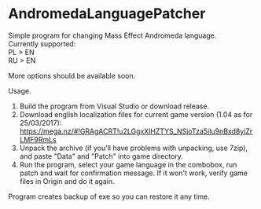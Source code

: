 # AndromedaLanguagePatcher
Simple program for changing Mass Effect Andromeda language.  
Currently supported:  
PL > EN  
RU > EN  
  
More options should be available soon.  
  
Usage.  
1. Build the program from Visual Studio or download release.  
2. Download english localization files for current game version (1.04 as for 25/03/2017):    https://mega.nz/#!GRAgACRT!u2LGgxXlHZTYS_NSjoTza5iIu9nBxd8yiZrLMF9RmLs  
3. Unpack the archive (if you'll have problems with unpacking, use 7zip), and paste "Data" and "Patch" into game directory.  
4. Run the program, select your game language in the combobox, run patch and wait for confirmation message. If it won't work, verify game files in Origin and do it again.  
  
Program creates backup of exe so you can restore it any time.  
